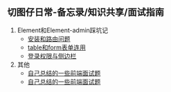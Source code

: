 ## 切图仔日常-备忘录/知识共享/面试指南
1. Element和Element-admin踩坑记
    - <a href="./element-admin/安装和路由.md">安装和路由问题</a>
    - <a href="./element-admin/table和form表单.md">table和form表单连用</a>
    - <a href="./element-admin/登录权限与侧边栏.md">登录权限与侧边栏</a>
2. 其他  
    - <a href="./面试题/面试题.md">自己总结的一些前端面试题</a>
     - <a href="./pages/object.assgin.md">自己总结的一些前端面试题</a>


